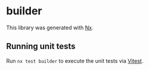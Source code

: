 # builder

This library was generated with [Nx](https://nx.dev).

## Running unit tests

Run `nx test builder` to execute the unit tests via [Vitest](https://vitest.dev/).
